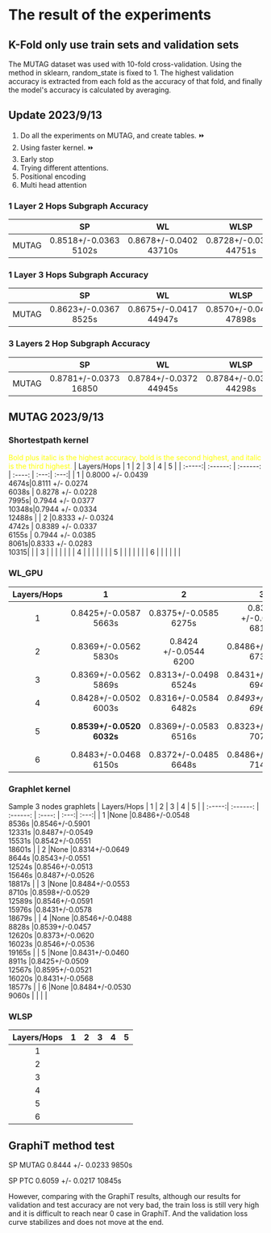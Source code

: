 # The result of the experiments

## K-Fold only use train sets and validation sets
 The MUTAG dataset was used with 10-fold cross-validation. Using the method in sklearn, random_state is fixed to 1. The highest validation accuracy is extracted from each fold as the accuracy of that fold, and finally the model's accuracy is calculated by averaging.
## Update 2023/9/13
1. Do all the experiments on MUTAG, and create tables.  :fast_forward:
2. Using faster kernel. :fast_forward: 
3. Early stop
4. Trying different attentions.
5. Positional encoding
6. Multi head attention
### 1 Layer 2 Hops Subgraph Accuracy
|  | SP | WL | WLSP | Graphlet_3 |
| :-----:| :------: | :------: | :----: | :---:|
| MUTAG | 0.8518+/-0.0363 <br>5102s | 0.8678+/-0.0402 <br>43710s |0.8728+/-0.0374<br>44751s|0.8512+/-0.0375<br>14300s |

### 1 Layer 3 Hops Subgraph Accuracy
|  | SP | WL | WLSP | Graphlet_3 |
| :-----:| :------: | :------: | :----: | :---:|
| MUTAG | 0.8623+/-0.0367 <br>8525s |0.8675+/-0.0417<br>44947s|0.8570+/-0.0422 <br>47898s|0.8567+/-0.0417<br>44947s |

### 3 Layers 2 Hop Subgraph Accuracy
|  | SP | WL | WLSP | Graphlet_3 |
| :-----:| :------: | :------: | :----: | :---:|
| MUTAG | 0.8781+/-0.0373<br>16850|0.8784+/-0.0372<br>44945s|0.8784+/-0.0349<br>44298s| 0.8833+/-0.0379<br>44945s|

## MUTAG 2023/9/13 
### Shortestpath kernel
<font color=Yellow>Bold plus italic is the highest accuracy, bold is the second highest, and italic is the third highest.</font>
| Layers/Hops | 1 | 2 | 3 | 4 | 5 |
| :-----:| :------: | :------: | :----: | :---:| :---:|
| 1 | 0.8000 +/- 0.0439<br> 4674s|0.8111 +/- 0.0274<br>6038s | 0.8278 +/- 0.0228<br> 7995s| 0.7944 +/- 0.0377<br>10348s|0.7944 +/- 0.0334<br>12488s |
| 2 |0.8333 +/- 0.0324<br>4742s | 0.8389 +/- 0.0337<br>6155s | 0.7944 +/- 0.0385<br> 8061s|0.8333 +/- 0.0283<br>10315| |
| 3 | | | | | |
| 4 | | | | | |
| 5 | | | | | |
| 6 | | | | | |


### WL_GPU
| Layers/Hops | 1 | 2 | 3 | 4 | 5 |
| :-----:| :------: | :------: | :----: | :---:| :---:|
| 1 | 0.8425+/-0.0587<br>5663s| 0.8375+/-0.0585<br>6275s|0.8320 +/-0.0580<br>6814s |0.8490+/-0.0522<br>7117s|0.8545+/-0.0500<br>7703s |
| 2 |0.8369+/-0.0562<br>5830s| 0.8424 +/-0.0544<br>6200|0.8486+/-0.0525<br>6730s |0.8320+/-0.0580<br>7297s |0.8490+/-0.0522<br>7693s|
| 3 |0.8369+/-0.0562<br>5869s |0.8313+/-0.0498<br>6524s|0.8431+/-0.0498<br>6941s | ***0.8653+/-0.5621<br>7522s*** |0.8490+/-0.0522<br>7854s|
| 4 |0.8428+/-0.0502<br>6003s |0.8316+/-0.0584<br>6482s |*0.8493+/-0.0471<br>6968s* |0.8271+/-0.0525<br>7508s |0.8490+/-0.0522<br>8023s |
| 5 |**0.8539+/-0.0520<br>6032s** |0.8369+/-0.0583<br>6516s |0.8323+/-0.0416<br>7073s |0.8434+/-0.0553<br>7703s| 0.8435 +/- 0.0495br<br>8200s |
| 6 | 0.8483+/-0.0468 6150s|0.8372+/-0.0485<br>6648s |0.8486+/-0.0502<br>7149s |0.8543+/-0.0528<br>7637s |0.8379+/-0.0550<br>8277s |

### Graphlet kernel
Sample 3 nodes graphlets
| Layers/Hops | 1 | 2 | 3 | 4 | 5 |
| :-----:| :------: | :------: | :----: | :---:| :---:|
| 1 |None |0.8486+/-0.0548<br>8536s |0.8546+/-0.5901<br>12331s |0.8487+/-0.0549<br>15531s |0.8542+/-0.0551<br>18601s |
| 2 |None |0.8314+/-0.0649<br>8644s |0.8543+/-0.0551<br>12524s |0.8546+/-0.0513<br>15646s |0.8487+/-0.0526<br>18817s |
| 3 |None |0.8484+/-0.0553<br>8710s |0.8598+/-0.0529<br>12589s |0.8546+/-0.0591<br>15976s |0.8431+/-0.0578<br>18679s |
| 4 |None |0.8546+/-0.0488<br>8828s |0.8539+/-0.0457<br>12620s |0.8373+/-0.0620<br>16023s |0.8546+/-0.0536<br>19165s |
| 5 |None |0.8431+/-0.0460<br>8911s |0.8425+/-0.0509<br>12567s |0.8595+/-0.0521<br>16020s |0.8431+/-0.0568<br>18577s |
| 6 |None |0.8484+/-0.0530<br>9060s | | | |

### WLSP
| Layers/Hops | 1 | 2 | 3 | 4 | 5 |
| :-----:| :------: | :------: | :----: | :---:| :---:|
| 1 | | | | | |
| 2 | | | | | |
| 3 | | | | | |
| 4 | | | | | |
| 5 | | | | | |
| 6 | | | | | |



## GraphiT method test 
SP MUTAG 0.8444 +/- 0.0233 9850s

SP PTC 0.6059 +/- 0.0217 10845s

However, comparing with the GraphiT results, although our results for validation and test accuracy are not very bad, the train loss is still very high and it is difficult to reach near 0 case in GraphiT. And the validation loss curve stabilizes and does not move at the end.


